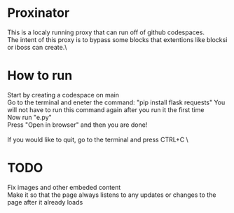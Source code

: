 # Proxinator
This is a localy running proxy that can run off of github codespaces. \
The intent of this proxy is to bypass some blocks that extentions like blocksi or iboss can create.\
# How to run
Start by creating a codespace on main \
Go to the terminal and eneter the command: "pip install flask requests" You will not have to run this command again after you run it the first time\
Now run "e.py"\
Press "Open in browser" and then you are done!\
\
If you would like to quit, go to the terminal and press CTRL+C
\
# TODO
Fix images and other embeded content\
Make it so that the page always listens to any updates or changes to the page after it already loads